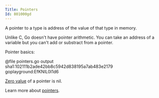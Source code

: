 ```yaml
---
Title: Pointers
Id: 801000gd
---
```


A pointer to a type is address of the value of that type in memory.

Unlike C, Go doesn't have pointer arithmetic. You can take an address of a variable but you can't add or substract from a pointer.

Pointer basics:

@file pointers.go output sha1:102111b2ade42bb8c5942d838195a7ab483e2179 goplayground:EfKNIL0I1d6

[Zero value](a-6069) of a pointer is nil.

Learn more about [pointers](ch-1239).

